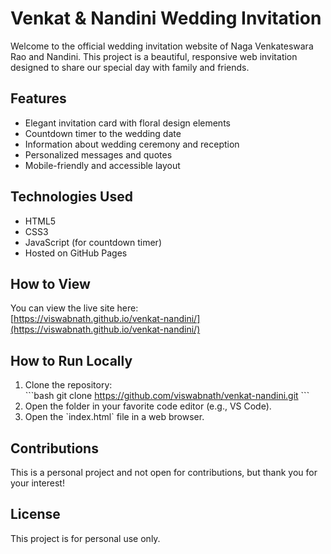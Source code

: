 # Venkat & Nandini Wedding Invitation

Welcome to the official wedding invitation website of Naga Venkateswara Rao and Nandini. This project is a beautiful, responsive web invitation designed to share our special day with family and friends.

## Features

- Elegant invitation card with floral design elements
- Countdown timer to the wedding date
- Information about wedding ceremony and reception
- Personalized messages and quotes
- Mobile-friendly and accessible layout

## Technologies Used

- HTML5
- CSS3
- JavaScript (for countdown timer)
- Hosted on GitHub Pages

## How to View

You can view the live site here:  
[https://viswabnath.github.io/venkat-nandini/](https://viswabnath.github.io/venkat-nandini/)

## How to Run Locally

1. Clone the repository:  
   \`\`\`bash
   git clone https://github.com/viswabnath/venkat-nandini.git
   \`\`\`
2. Open the folder in your favorite code editor (e.g., VS Code).
3. Open the \`index.html\` file in a web browser.

## Contributions

This is a personal project and not open for contributions, but thank you for your interest!

## License

This project is for personal use only.


